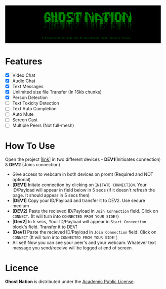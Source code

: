 ![alt text](./assets/gn.png)

# Features

- [x] Video Chat
- [x] Audio Chat
- [x] Text Messages
- [x] Unlimited size file Transfer (In 16kb chunks)
- [x] Person Detection
- [ ] Text Toxicity Detection
- [ ] Text Auto Completion
- [ ] Auto Mute
- [ ] Screen Cast
- [ ] Multiple Peers (Not full-mesh)

# How To Use

Open the project [[link](https://rakesh4real.github.io/P2P-V2/)]  in two different devices - **DEV1**(Initioates connection) & **DEV2** (Joins connection)

- Give access to webcam in both devices on promt (Required and NOT optional)
- **[DEV1]** Initate connection by clicking on `INITATE CONNECTION`. Your ID/Payload will appear in field below in 5 secs (if it doesn't refresh the page. It should appear in 5 secs then)
- **[DEV1]** Copy your ID/Payload and transfer it to DEV2. Use secure medium
- **[DEV2]** Paste the recieved ID/Payload in `Join Connection` field. Click on `CONNECT`. (It will turn into `CONNECTED FROM YOUR SIDE!`)
- **[Dev2]** In 5 secs, Your ID/Payload will appear in `Start Connection` block's field. Transfer it to DEV1
- **[Dev1]** Paste the recieved ID/Payload in `Join Connection` field. Click on `CONNECT` (It will turn into `CONNECTED FROM YOUR SIDE!`)
- All set! Now you can see your peer's and your webcam. Whatever text message you send/receive will be logged at end of screen.


# Licence

**Ghost Nation** is distributed under the [Academic Public License](LICENSE.txt).
